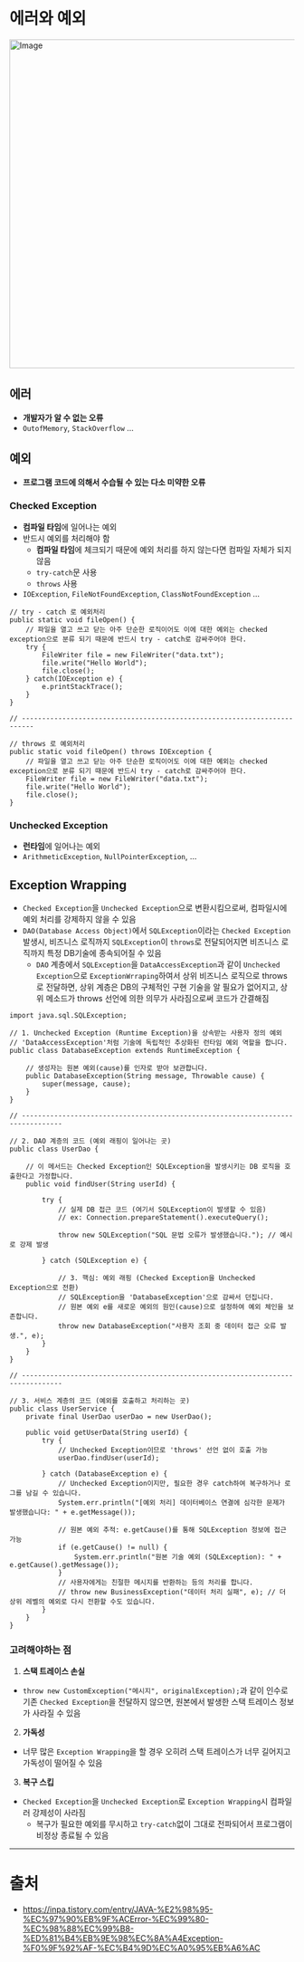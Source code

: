 # 에러와 예외

<img width="711" height="581" alt="Image" src="https://github.com/user-attachments/assets/e558ec01-e75b-496d-9a2c-2e72a09cfaeb" />

## 에러
- **개발자가 알 수 없는 오류**
- `OutofMemory`, `StackOverflow` ...

## 예외
- **프로그램 코드에 의해서 수습될 수 있는 다소 미약한 오류**

### Checked Exception
- **컴파일 타임**에 일어나는 예외
- 반드시 예외를 처리해야 함
    - **컴파일 타임**에 체크되기 때문에 예외 처리를 하지 않는다면 컴파일 자체가 되지 않음
    - `try-catch`문 사용
    - `throws` 사용
- `IOException`, `FileNotFoundException`, `ClassNotFoundException` ...

```
// try - catch 로 예외처리
public static void fileOpen() {
    // 파일을 열고 쓰고 닫는 아주 단순한 로직이어도 이에 대한 예외는 checked exception으로 분류 되기 때문에 반드시 try - catch로 감싸주어야 한다.
    try {
        FileWriter file = new FileWriter("data.txt");
    	file.write("Hello World");
    	file.close();
    } catch(IOException e) {
    	e.printStackTrace();
    }
}

// -------------------------------------------------------------------------

// throws 로 예외처리
public static void fileOpen() throws IOException {
    // 파일을 열고 쓰고 닫는 아주 단순한 로직이어도 이에 대한 예외는 checked exception으로 분류 되기 때문에 반드시 try - catch로 감싸주어야 한다.
    FileWriter file = new FileWriter("data.txt");
    file.write("Hello World");
    file.close();
}
```

### Unchecked Exception
- **런타임**에 일어나는 예외
- `ArithmeticException`, `NullPointerException`, ...

## Exception Wrapping
- `Checked Exception`을 `Unchecked Exception`으로 변환시킴으로써, 컴파일시에 예외 처리를 강제하지 않을 수 있음
- `DAO(Database Access Object)`에서 `SQLException`이라는 `Checked Exception` 발생시, 비즈니스 로직까지 `SQLException`이 `throws`로 전달되어지면 비즈니스 로직까지 특정 DB기술에 종속되어질 수 있음
    - `DAO` 계층에서 `SQLException`을 `DataAccessException`과 같이 `Unchecked Exception`으로 `ExceptionWrraping`하여서 상위 비즈니스 로직으로 throws로 전달하면, 상위 계층은 DB의 구체적인 구현 기술을 알 필요가 없어지고, 상위 메소드가 throws 선언에 의한 의무가 사라짐으로써 코드가 간결해짐

```
import java.sql.SQLException;

// 1. Unchecked Exception (Runtime Exception)을 상속받는 사용자 정의 예외
// 'DataAccessException'처럼 기술에 독립적인 추상화된 런타임 예외 역할을 합니다.
public class DatabaseException extends RuntimeException {
    
    // 생성자는 원본 예외(cause)를 인자로 받아 보관합니다.
    public DatabaseException(String message, Throwable cause) {
        super(message, cause);
    }
}

// --------------------------------------------------------------------------------

// 2. DAO 계층의 코드 (예외 래핑이 일어나는 곳)
public class UserDao {
    
    // 이 메서드는 Checked Exception인 SQLException을 발생시키는 DB 로직을 호출한다고 가정합니다.
    public void findUser(String userId) {
        
        try {
            // 실제 DB 접근 코드 (여기서 SQLException이 발생할 수 있음)
            // ex: Connection.prepareStatement().executeQuery();
            
            throw new SQLException("SQL 문법 오류가 발생했습니다."); // 예시로 강제 발생
            
        } catch (SQLException e) {
            
            // 3. 핵심: 예외 래핑 (Checked Exception을 Unchecked Exception으로 전환)
            // SQLException을 'DatabaseException'으로 감싸서 던집니다.
            // 원본 예외 e를 새로운 예외의 원인(cause)으로 설정하여 예외 체인을 보존합니다.
            throw new DatabaseException("사용자 조회 중 데이터 접근 오류 발생.", e);
        }
    }
}

// --------------------------------------------------------------------------------

// 3. 서비스 계층의 코드 (예외를 호출하고 처리하는 곳)
public class UserService {
    private final UserDao userDao = new UserDao();

    public void getUserData(String userId) {
        try {
            // Unchecked Exception이므로 'throws' 선언 없이 호출 가능
            userDao.findUser(userId); 
            
        } catch (DatabaseException e) {
            // Unchecked Exception이지만, 필요한 경우 catch하여 복구하거나 로그를 남길 수 있습니다.
            System.err.println("[예외 처리] 데이터베이스 연결에 심각한 문제가 발생했습니다: " + e.getMessage());
            
            // 원본 예외 추적: e.getCause()를 통해 SQLException 정보에 접근 가능
            if (e.getCause() != null) {
                System.err.println("원본 기술 예외 (SQLException): " + e.getCause().getMessage());
            }
            // 사용자에게는 친절한 메시지를 반환하는 등의 처리를 합니다.
            // throw new BusinessException("데이터 처리 실패", e); // 더 상위 레벨의 예외로 다시 전환할 수도 있습니다.
        }
    }
}
```

### 고려해야하는 점
1. **스택 트레이스 손실**
- `throw new CustomException("메시지", originalException);`과 같이 인수로 기존 `Checked Exception`을 전달하지 않으면, 원본에서 발생한 스택 트레이스 정보가 사라질 수 있음

2. **가독성**
- 너무 많은 `Exception Wrapping`을 할 경우 오히려 스택 트레이스가 너무 길어지고 가독성이 떨어질 수 있음

3. **복구 스킵**
- `Checked Exception`을 `Unchecked Exception`로 `Exception Wrapping`시 컴파일러 강제성이 사라짐
    - 복구가 필요한 예외를 무시하고 `try-catch`없이 그대로 전파되어서 프로그램이 비정상 종료될 수 있음

---
# 출처
- https://inpa.tistory.com/entry/JAVA-%E2%98%95-%EC%97%90%EB%9F%ACError-%EC%99%80-%EC%98%88%EC%99%B8-%ED%81%B4%EB%9E%98%EC%8A%A4Exception-%F0%9F%92%AF-%EC%B4%9D%EC%A0%95%EB%A6%AC